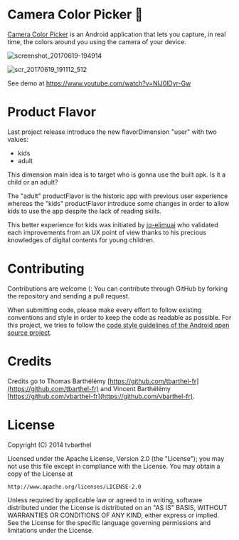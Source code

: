 # Camera Color Picker 🌈

[Camera Color Picker](http://tvbarthel.github.io/CameraColorPicker/) is an Android application that lets you capture, in real time, the colors around you using the camera of your device.

![screenshot_20170619-194914](https://user-images.githubusercontent.com/15718174/27296177-2509a73a-5520-11e7-8fb3-cbf2e6ac358b.png)

![scr_20170619_191112_512](https://user-images.githubusercontent.com/15718174/27297149-1398c216-5524-11e7-9379-b1fe9dfc32fd.gif)

See demo at https://www.youtube.com/watch?v=NlJ0lDyr-Gw

Product Flavor
=======
Last project release introduce the new flavorDimension "user" with two values:
- kids
- adult

This dimension main idea is to target who is gonna use the built apk. Is it a child or
an adult?

The "adult" productFlavor is the historic app with previous user
experience whereas the "kids" productFlavor introduce some changes in order to
allow kids to use the app despite the lack of reading skills.

This better experience for kids was initiated by [jo-elimuai](https://github.com/jo-elimuai)
who validated each improvements from an UX point of view thanks to his precious
knowledges of digital contents for young children.


Contributing
=======
Contributions are welcome (: You can contribute through GitHub by forking the repository and sending a pull request.

When submitting code, please make every effort to follow existing conventions and style in order to keep the code as readable as possible. For this project, we tries to follow the [code style guidelines of the Android open source project](https://source.android.com/source/code-style.html).

Credits
========
Credits go to Thomas Barthélémy [https://github.com/tbarthel-fr](https://github.com/tbarthel-fr) and Vincent Barthélémy [https://github.com/vbarthel-fr](https://github.com/vbarthel-fr).

License
=====================
Copyright (C) 2014 tvbarthel

Licensed under the Apache License, Version 2.0 (the "License");
you may not use this file except in compliance with the License.
You may obtain a copy of the License at

    http://www.apache.org/licenses/LICENSE-2.0

Unless required by applicable law or agreed to in writing, software
distributed under the License is distributed on an "AS IS" BASIS,
WITHOUT WARRANTIES OR CONDITIONS OF ANY KIND, either express or implied.
See the License for the specific language governing permissions and
limitations under the License.
